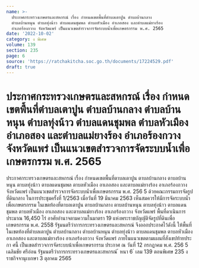 ```yaml
---
name: >-
  ประกาศกระทรวงเกษตรและสหกรณ์ เรื่อง กำหนดเขตพื้นที่ตำบลเตาปูน ตำบลบ้านกลาง
  ตำบลบ้านหนุน ตำบลทุ่งน้าว ตำบลแดนชุมพล ตำบลหัวเมือง อำเภอสอง และตำบลแม่ยางร้อง
  อำเภอร้องกวาง จังหวัดแพร่ เป็นแนวเขตสำรวจการจัดระบบน้ำเพื่อเกษตรกรรม พ.ศ. 2565
date: '2022-10-02'
category: ง พิเศษ
volume: 139
section: 235
page: 6
source: 'https://ratchakitcha.soc.go.th/documents/17224529.pdf'
draft: true
---
```


# ประกาศกระทรวงเกษตรและสหกรณ์ เรื่อง กำหนดเขตพื้นที่ตำบลเตาปูน ตำบลบ้านกลาง ตำบลบ้านหนุน ตำบลทุ่งน้าว ตำบลแดนชุมพล ตำบลหัวเมือง อำเภอสอง และตำบลแม่ยางร้อง อำเภอร้องกวาง จังหวัดแพร่ เป็นแนวเขตสำรวจการจัดระบบน้ำเพื่อเกษตรกรรม พ.ศ. 2565

ประกาศกระทรวงเกษตรและสหกรณ์ เรื่อง กำหนดเขตพื้นที่ตาบลเตาปูน ตาบลบ้านกลาง ตาบลบ้านหนุน ตาบลทุ่งน้าว ตาบลแดนชุมพล ตาบลหัวเมือง อาเภอสอง และตาบลแม่ยางร้อง อาเภอร้องกวาง จังหวัดแพร่ เป็นแนวเขตสำรวจการจัดระบบน้ำเพื่อเกษตรกรรม พ.ศ. 256 5 ด้วยคณะกรรมการจัดรูปที่ดินกลาง ในการประชุมครั้งที่ 1/2563 เมื่อวันที่ 19 มีนาคม 2563 เห็นสมควรให้มีการจัดระบบน้ำเพื่อเกษตรกรรม ในเขตท้องที่ตาบลเตาปูน ตาบลบ้านกลาง ตาบลบ้านหนุน ตาบลทุ่งน้าว ตาบลแดนชุมพล ตาบลหัวเมือง อาเภอสอง และตาบลแม่ยางร้อง อาเภอร้องกวาง จังหวัดแพร่ พื้นที่ดาเนินการประมาณ 16,450 ไร่ อาศัยอำนาจตามความในมาตรา 19 แห่งพระราชบัญญัติจัดรูปที่ดินเพื่อเกษตรกรรม พ.ศ. 2558 รัฐมนตรีว่าการกระทรวงเกษตรและสหกรณ์ จึงออกประกาศไว้ดังนี้ ให้พื้นที่ในเขตท้องที่ตำบลเตาปูน ตำบลบ้านกลาง ตำบลบ้านหนุน ตำบลทุ่งน้าว ตาบลแดนชุมพล ตาบลหัวเมือง อาเภอสอง และตาบลแม่ยางร้อง อาเภอร้องกวาง จังหวัดแพร่ ภายในแนวเขตตามแผนที่สังเขปท้ายประกา ศนี้ เป็นเขตสำรวจการจัดระบบน้าเพื่อเกษตรกรรม ประกาศ ณ วันที่ 12 กรกฎาคม พ.ศ. 256 5 เฉลิมชัย ศรีอ่อน รัฐมนตรีว่าการกระทรวงเกษตรและสหกรณ์ ้ หนา 6 ่ เลม 139 ตอนพิเศษ 235 ง ราชกิจจานุเบกษา 3 ตุลาคม 2565

